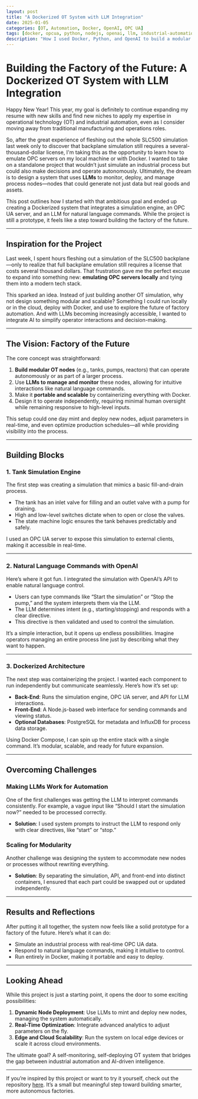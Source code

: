 ```yaml
---
layout: post
title: "A Dockerized OT System with LLM Integration"
date: 2025-01-05
categories: [OT, Automation, Docker, OpenAI, OPC UA]
tags: [docker, opcua, python, nodejs, openai, llm, industrial-automation]
description: "How I used Docker, Python, and OpenAI to build a modular OT system that can monitor and deploy nodes autonomously."
---
```


# Building the Factory of the Future: A Dockerized OT System with LLM Integration

Happy New Year! This year, my goal is definitely to continue expanding my resume with new skills and find new niches to apply my expertise in operational technology (OT) and industrial automation, even as I consider moving away from traditional manufacturing and operations roles. 

So, after the great experience of fleshing out the whole SLC500 simulation last week only to discover that backplane simulation still requires a several-thousand-dollar license, I'm taking this as the opportunity to learn how to emulate OPC servers on my local machine or with Docker. I wanted to take on a standalone project that wouldn’t just simulate an industrial process but could also make decisions and operate autonomously. Ultimately, the dream is to design a system that uses **LLMs** to monitor, deploy, and manage process nodes—nodes that could generate not just data but real goods and assets.

This post outlines how I started with that ambitious goal and ended up creating a Dockerized system that integrates a simulation engine, an OPC UA server, and an LLM for natural language commands. While the project is still a prototype, it feels like a step toward building the factory of the future.

---

## Inspiration for the Project

Last week, I spent hours fleshing out a simulation of the SLC500 backplane—only to realize that full backplane emulation still requires a license that costs several thousand dollars. That frustration gave me the perfect excuse to expand into something new: **emulating OPC servers locally** and tying them into a modern tech stack.

This sparked an idea. Instead of just building another OT simulation, why not design something modular and scalable? Something I could run locally or in the cloud, deploy with Docker, and use to explore the future of factory automation. And with LLMs becoming increasingly accessible, I wanted to integrate AI to simplify operator interactions and decision-making.

---

## The Vision: Factory of the Future

The core concept was straightforward:
1. **Build modular OT nodes** (e.g., tanks, pumps, reactors) that can operate autonomously or as part of a larger process.
2. Use **LLMs to manage and monitor** these nodes, allowing for intuitive interactions like natural language commands.
3. Make it **portable and scalable** by containerizing everything with Docker.
4. Design it to operate independently, requiring minimal human oversight while remaining responsive to high-level inputs.

This setup could one day mint and deploy new nodes, adjust parameters in real-time, and even optimize production schedules—all while providing visibility into the process.

---

## Building Blocks

### 1. **Tank Simulation Engine**
The first step was creating a simulation that mimics a basic fill-and-drain process.
- The tank has an inlet valve for filling and an outlet valve with a pump for draining.
- High and low-level switches dictate when to open or close the valves.
- The state machine logic ensures the tank behaves predictably and safely.

I used an OPC UA server to expose this simulation to external clients, making it accessible in real-time.

---

### 2. **Natural Language Commands with OpenAI**
Here’s where it got fun. I integrated the simulation with OpenAI’s API to enable natural language control.
- Users can type commands like “Start the simulation” or “Stop the pump,” and the system interprets them via the LLM.
- The LLM determines intent (e.g., starting/stopping) and responds with a clear directive.
- This directive is then validated and used to control the simulation.

It’s a simple interaction, but it opens up endless possibilities. Imagine operators managing an entire process line just by describing what they want to happen.

---

### 3. **Dockerized Architecture**
The next step was containerizing the project. I wanted each component to run independently but communicate seamlessly. Here’s how it’s set up:
- **Back-End**: Runs the simulation engine, OPC UA server, and API for LLM interactions.
- **Front-End**: A Node.js-based web interface for sending commands and viewing status.
- **Optional Databases**: PostgreSQL for metadata and InfluxDB for process data storage.

Using Docker Compose, I can spin up the entire stack with a single command. It’s modular, scalable, and ready for future expansion.

---

## Overcoming Challenges

### **Making LLMs Work for Automation**
One of the first challenges was getting the LLM to interpret commands consistently. For example, a vague input like “Should I start the simulation now?” needed to be processed correctly.
- **Solution**: I used system prompts to instruct the LLM to respond only with clear directives, like “start” or “stop.”

### **Scaling for Modularity**
Another challenge was designing the system to accommodate new nodes or processes without rewriting everything.
- **Solution**: By separating the simulation, API, and front-end into distinct containers, I ensured that each part could be swapped out or updated independently.

---

## Results and Reflections

After putting it all together, the system now feels like a solid prototype for a factory of the future. Here’s what it can do:
- Simulate an industrial process with real-time OPC UA data.
- Respond to natural language commands, making it intuitive to control.
- Run entirely in Docker, making it portable and easy to deploy.

---

## Looking Ahead

While this project is just a starting point, it opens the door to some exciting possibilities:
1. **Dynamic Node Deployment**: Use LLMs to mint and deploy new nodes, managing the system automatically.
2. **Real-Time Optimization**: Integrate advanced analytics to adjust parameters on the fly.
3. **Edge and Cloud Scalability**: Run the system on local edge devices or scale it across cloud environments.

The ultimate goal? A self-monitoring, self-deploying OT system that bridges the gap between industrial automation and AI-driven intelligence.

---

If you’re inspired by this project or want to try it yourself, check out the repository [here](#). It’s a small but meaningful step toward building smarter, more autonomous factories.
